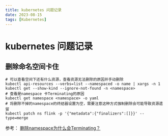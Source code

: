 ```yaml
---
title: kubernetes 问题记录
date: 2023-08-15
tags: [Kubernetes]
---
```

# kubernetes 问题记录
## 删除命名空间卡住
```Shell
# 可以查看空间下还有什么资源，查看资源无法删除的原因并手动删除
kubectl api-resources --verbs=list --namespaced -o name | xargs -n 1 kubectl get --show-kind --ignore-not-found -n <namespace>
# 查看是namespace 卡Terminating的原因
kubectl get namespace <namespace> -o yaml
# 将删除不掉的namespace的终结器设置为空，需要注意这种方式强制删除会可能导致资源遗留
kubectl patch ns flink -p '{"metadata":{"finalizers":[]}}' --type=merge
```
参考：
[删除namespace为什么会Terminating？](https://cloud.tencent.com/developer/article/1802531)